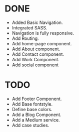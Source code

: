 # DONE
* Added Basic Navigation. 
* Integrated SASS.
* Navigation is fully responsive.
* Add Routing. 
* Add home-page component.
* Add About component.
* Add Contact component.
* Add Work Component.
* Add social component

# TODO 

* Add Footer Component.
* Add Base fontstyle.
* Define base colors.
* Add a Blog Component.
* Add a Medium service.
* Add case studies.
